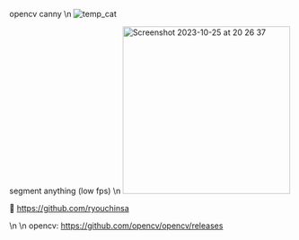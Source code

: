 
opencv canny \n 
![temp_cat](https://github.com/tempdeltavalue/onnx_segment_anything_experiments/assets/36921178/78de6eb3-32ba-4c7f-8ecf-8855d9c51aa7)


segment anything (low fps) \n 
<img width="298" alt="Screenshot 2023-10-25 at 20 26 37" src="https://github.com/tempdeltavalue/SceneKitTest/assets/36921178/3f6383ab-c5ae-4cd2-bccd-fd306ea94d2b">


🫶
https://github.com/ryouchinsa

\n \n 
opencv:
https://github.com/opencv/opencv/releases 
